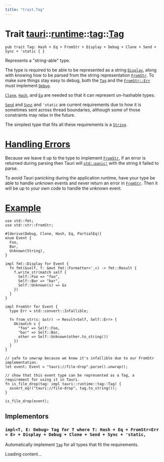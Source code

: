 ```yaml
---
title: "trait.Tag"
---
```


# Trait [tauri](/docs/api/rust/tauri/../../index.html)::​[runtime](/docs/api/rust/tauri/../index.html)::​[tag](/docs/api/rust/tauri/index.html)::​[Tag](/docs/api/rust/tauri/)

    pub trait Tag: Hash + Eq + FromStr + Display + Debug + Clone + Send + Sync + 'static { }

Represents a "string-able" type.

The type is required to be able to be represented as a string [`Display`](https://doc.rust-lang.org/nightly/core/fmt/trait.Display.html "Display"), along with knowing how to be parsed from the string representation [`FromStr`](https://doc.rust-lang.org/nightly/core/str/traits/trait.FromStr.html "FromStr"). To make sure things stay easy to debug, both the [`Tag`](/docs/api/rust/tauri/../../../tauri/runtime/tag/trait.Tag.html "Tag") and the [`FromStr::Err`](https://doc.rust-lang.org/nightly/core/str/traits/trait.FromStr.html#associatedtype.Err "FromStr::Err") must implement [`Debug`](https://doc.rust-lang.org/nightly/core/fmt/trait.Debug.html "Debug").

[`Clone`](https://doc.rust-lang.org/nightly/core/clone/trait.Clone.html "Clone"), [`Hash`](https://doc.rust-lang.org/nightly/core/hash/trait.Hash.html "Hash"), and [`Eq`](https://doc.rust-lang.org/nightly/core/cmp/trait.Eq.html "Eq") are needed so that it can represent un-hashable types.

[`Send`](https://doc.rust-lang.org/nightly/core/marker/trait.Send.html "Send") and [`Sync`](https://doc.rust-lang.org/nightly/core/marker/trait.Sync.html "Sync") and `'static` are current requirements due to how it is sometimes sent across thread boundaries, although some of those constraints may relax in the future.

The simplest type that fits all these requirements is a [`String`](https://doc.rust-lang.org/nightly/alloc/string/struct.String.html).

# [Handling Errors](/docs/api/rust/tauri/about:blank#handling-errors)

Because we leave it up to the type to implement [`FromStr`](https://doc.rust-lang.org/nightly/core/str/traits/trait.FromStr.html "FromStr"), if an error is returned during parsing then Tauri will [`std::panic!`](https://doc.rust-lang.org/nightly/std/macro.panic.html "std::panic!") with the string it failed to parse.

To avoid Tauri panicking during the application runtime, have your type be able to handle unknown events and never return an error in [`FromStr`](https://doc.rust-lang.org/nightly/core/str/traits/trait.FromStr.html "FromStr"). Then it will be up to your own code to handle the unknown event.

# [Example](/docs/api/rust/tauri/about:blank#example)

    use std::fmt;
    use std::str::FromStr;

    #[derive(Debug, Clone, Hash, Eq, PartialEq)]
    enum Event {
      Foo,
      Bar,
      Unknown(String),
    }

    impl fmt::Display for Event {
      fn fmt(&self, f: &mut fmt::Formatter<'_>) -> fmt::Result {
        f.write_str(match self {
          Self::Foo => "foo",
          Self::Bar => "bar",
          Self::Unknown(s) => &s
        })
      }
    }

    impl FromStr for Event {
      type Err = std::convert::Infallible;

      fn from_str(s: &str) -> Result<Self, Self::Err> {
        Ok(match s {
          "foo" => Self::Foo,
          "bar" => Self::Bar,
          other => Self::Unknown(other.to_string())
        })
      }
    }

    // safe to unwrap because we know it's infallible due to our FromStr implementation.
    let event: Event = "tauri://file-drop".parse().unwrap();

    // show that this event type can be represented as a Tag, a requirement for using it in Tauri.
    fn is_file_drop(tag: impl tauri::runtime::tag::Tag) {
      assert_eq!("tauri://file-drop", tag.to_string());
    }

    is_file_drop(event);

## Implementors

### `impl<T, E: Debug> Tag for T where T: Hash + Eq + FromStr<Err = E> + Display + Debug + Clone + Send + Sync + 'static,`

Automatically implement [`Tag`](/docs/api/rust/tauri/../../../tauri/runtime/tag/trait.Tag.html "Tag") for all types that fit the requirements.

Loading content...
